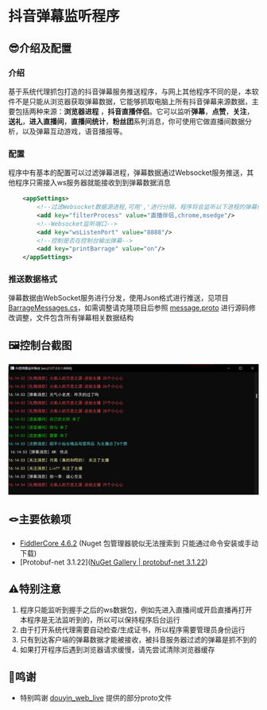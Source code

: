 # 抖音弹幕监听程序

## 😎介绍及配置

### 介绍

基于系统代理抓包打造的抖音弹幕服务推送程序，与网上其他程序不同的是，本软件不是只能从浏览器获取弹幕数据，它能够抓取电脑上所有抖音弹幕来源数据，主要包括两种来源：**浏览器进程** ，**抖音直播伴侣**。它可以监听**弹幕**，**点赞**，**关注**，**送礼**，**进入直播间**，**直播间统计**，**粉丝团**系列消息，你可使用它做直播间数据分析，以及弹幕互动游戏，语音播报等。

### 配置

程序中有基本的配置可以过滤弹幕进程，弹幕数据通过Websocket服务推送，其他程序只需接入ws服务器就能接收到到弹幕数据消息

``` xml
	<appSettings>
		<!--过滤Websocket数据源进程,可用','进行分隔，程序将会监听以下进程的弹幕信息-->
		<add key="filterProcess" value="直播伴侣,chrome,msedge"/>
		<!--Websocket监听端口-->
		<add key="wsListenPort" value="8888"/>
		<!--控制是否在控制台输出弹幕-->
		<add key="printBarrage" value="on"/>
	</appSettings>
```

### 推送数据格式

弹幕数据由WebSocket服务进行分发，使用Json格式进行推送，见项目  [BarrageMessages.cs](./BarrageGrab/JsonEntity/BarrageMessages.cs)，如需调整请克隆项目后参照 [message.proto](./BarrageGrab/proto/message.proto) 进行源码修改调整，文件包含所有弹幕相关数据结构

## 🖼️控制台截图

![控制台截图](./resources/%E6%8E%A7%E5%88%B6%E5%8F%B0%E6%88%AA%E5%9B%BE.png)



## 🪢主要依赖项

+ [FiddlerCore 4.6.2](https://www.nuget.org/packages/fiddlercore/)  (Nuget 包管理器貌似无法搜索到 只能通过命令安装或手动下载)
+ [Protobuf-net 3.1.22]([NuGet Gallery | protobuf-net 3.1.22](https://www.nuget.org/packages/protobuf-net/))



## ⚠️特别注意

1. 程序只能监听到握手之后的ws数据包，例如先进入直播间或开启直播再打开本程序是无法监听到的，所以可以保持程序后台运行
2. 由于打开系统代理需要自动检查/生成证书，所以程序需要管理员身份运行
3. 只有到达客户端的弹幕数据才能被接收，被抖音服务器过滤的弹幕是抓不到的
4. 如果打开程序后遇到浏览器请求缓慢，请先尝试清除浏览器缓存



## 📢鸣谢

+ 特别鸣谢 [douyin_web_live](https://github.com/gll19920817/douyin_web_live) 提供的部分proto文件
